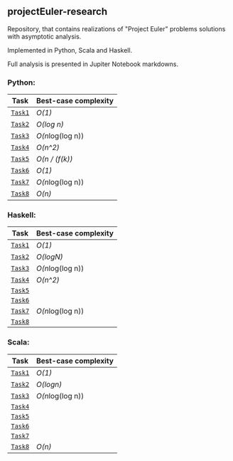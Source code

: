 ## projectEuler-research
Repository, that contains realizations of "Project Euler" problems solutions with asymptotic analysis.

Implemented in Python, Scala and Haskell.

Full analysis is presented in Jupiter Notebook markdowns.

### Python:

 Task                            | Best-case complexity   |
|--------------------------------|------------------------|
| [`Task1`](python/Task1.ipynb)  | *O(1)*                 |
| [`Task2`](python/Task2.ipynb)  | *O(log n)*             |   
| [`Task3`](python/Task3.ipynb)  | *O(n*log(log n))       |   
| [`Task4`](python/Task4.ipynb)  | *O(n^2)*               |   
| [`Task5`](python/Task5.ipynb)  | *O(n / (f(k))*         |   
| [`Task6`](python/Task6.ipynb)  | *O(1)*                 |   
| [`Task7`](python/Task7.ipynb)  | *O(n*log(log n))       | 
| [`Task8`](python/Task8.ipynb)  | *O(n)*       | 


### Haskell:

 Task                            | Best-case complexity   |
|--------------------------------|------------------------|
| [`Task1`](haskell/Task1.hs)     | *O(1)*                 |
| [`Task2`](haskell/Task2.hs)     | *O(logN)*              |   
| [`Task3`](haskell/Task3.hs)     | *O(n*log(log n))       |   
| [`Task4`](haskell/Task4.hs)     | *O(n^2)*             |   
| [`Task5`](haskell/Task5.hs)     |          |   
| [`Task6`](haskell/Task6.hs)     |               |   
| [`Task7`](haskell/Task7.hs)     | *O(n*log(log n))       | 
| [`Task8`](haskell/Task8.hs)     |                        | 


### Scala:

 Task                            | Best-case complexity   |
|--------------------------------|------------------------|
| [`Task1`](scala/Task1.scala)  | *O(1)*                 |
| [`Task2`](scala/Task2.scala)  | *O(logn)*              |   
| [`Task3`](scala/Task3.scala)  | *O(n*log(log n))       |   
| [`Task4`](scala/Task4.scala)  |              |   
| [`Task5`](scala/Task5.scala)  |          |   
| [`Task6`](scala/Task6.scala)  |               |   
| [`Task7`](scala/Task7.scala)  |      |  
| [`Task8`](scala/Task8.scala)  | *O(n)*       | 
